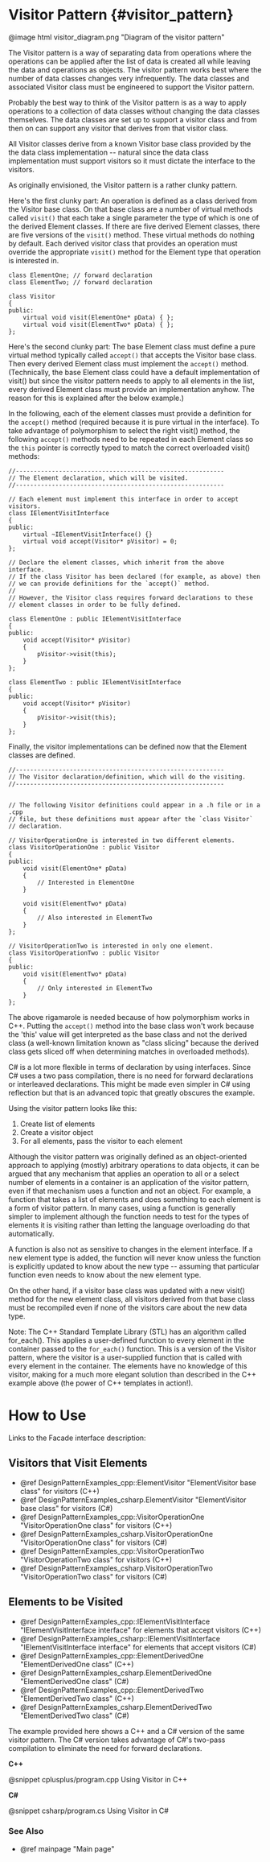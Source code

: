 # Visitor Pattern {#visitor_pattern}

@image html visitor_diagram.png "Diagram of the visitor pattern"

The Visitor pattern is a way of separating data from operations where the
operations can be applied after the list of data is created all while
leaving the data and operations as objects.  The visitor pattern works best
where the number of data classes changes very infrequently.  The data
classes and associated Visitor class must be engineered to support the
Visitor pattern.

Probably the best way to think of the Visitor pattern is as a way to apply
operations to a collection of data classes without changing the data
classes themselves.  The data classes are set up to support a visitor class
and from then on can support any visitor that derives from that visitor
class.

All Visitor classes derive from a known Visitor base class provided by the
the data class implementation -- natural since the data class
implementation must support visitors so it must dictate the interface to
the visitors.

As originally envisioned, the Visitor pattern is a rather clunky pattern.

Here's the first clunky part: An operation is defined as a class derived
from the Visitor base class.  On that base class are a number of virtual
methods called `visit()` that each take a single parameter the type of which
is one of the derived Element classes.  If there are five derived Element
classes, there are five versions of the `visit()` method.  These virtual
methods do nothing by default.  Each derived visitor class that provides an
operation must override the appropriate `visit()` method for the Element type
that operation is interested in.

    class ElementOne; // forward declaration
    class ElementTwo; // forward declaration

    class Visitor
    {
    public:
        virtual void visit(ElementOne* pData) { };
        virtual void visit(ElementTwo* pData) { };
    };

Here's the second clunky part: The base Element class must define a pure
virtual method typically called `accept()` that accepts the Visitor base
class.  Then every derived Element class must implement the `accept()`
method.  (Technically, the base Element class could have a default
implementation of visit() but since the visitor pattern needs to apply to
all elements in the list, every derived Element class must provide an
implementation anyhow.  The reason for this is explained after the below
example.)

In the following, each of the element classes must provide a definition for the
`accept()` method (required because it is pure virtual in the interface).  To
take advantage of polymorphism to select the right visit() method, the following
`accept()` methods need to be repeated in each Element class so the `this`
pointer is correctly typed to match the correct overloaded visit() methods:

    //----------------------------------------------------------
    // The Element declaration, which will be visited.
    //----------------------------------------------------------

    // Each element must implement this interface in order to accept visitors.
    class IElementVisitInterface
    {
    public:
        virtual ~IElementVisitInterface() {}
        virtual void accept(Visitor* pVisitor) = 0;
    };

    // Declare the element classes, which inherit from the above interface.
    // If the class Visitor has been declared (for example, as above) then
    // we can provide definitions for the `accept()` method.
    //
    // However, the Visitor class requires forward declarations to these
    // element classes in order to be fully defined.

    class ElementOne : public IElementVisitInterface
    {
    public:
        void accept(Visitor* pVisitor)
        {
            pVisitor->visit(this);
        }
    };

    class ElementTwo : public IElementVisitInterface
    {
    public:
        void accept(Visitor* pVisitor)
        {
            pVisitor->visit(this);
        }
    };

Finally, the visitor implementations can be defined now that the Element classes
are defined.

    //----------------------------------------------------------
    // The Visitor declaration/definition, which will do the visiting.
    //----------------------------------------------------------


    // The following Visitor definitions could appear in a .h file or in a .cpp
    // file, but these definitions must appear after the `class Visitor`
    // declaration.

    // VisitorOperationOne is interested in two different elements.
    class VisitorOperationOne : public Visitor
    {
    public:
        void visit(ElementOne* pData)
        {
            // Interested in ElementOne
        }

        void visit(ElementTwo* pData)
        {
            // Also interested in ElementTwo
        }
    };

    // VisitorOperationTwo is interested in only one element.
    class VisitorOperationTwo : public Visitor
    {
    public:
        void visit(ElementTwo* pData)
        {
            // Only interested in ElementTwo
        }
    };

The above rigamarole is needed because of how polymorphism works in C++.
Putting the `accept()` method into the base class won't work because the
'this' value will get interpreted as the base class and not the derived
class (a well-known limitation known as "class slicing" because the derived
class gets sliced off when determining matches in overloaded methods).

C# is a lot more flexible in terms of declaration by using interfaces.
Since C# uses a two pass compilation, there is no need for forward
declarations or interleaved declarations.  This might be made even simpler
in C# using reflection but that is an advanced topic that greatly obscures
the example.

Using the visitor pattern looks like this:
1. Create list of elements
2. Create a visitor object
3. For all elements, pass the visitor to each element

Although the visitor pattern was originally defined as an object-oriented
approach to applying (mostly) arbitrary operations to data objects, it can
be argued that any mechanism that applies an operation to all or a select
number of elements in a container is an application of the visitor pattern,
even if that mechanism uses a function and not an object.  For example, a
function that takes a list of elements and does something to each element
is a form of visitor pattern.  In many cases, using a function is generally
simpler to implement although the function needs to test for the types of
elements it is visiting rather than letting the language overloading do
that automatically.

A function is also not as sensitive to changes in the element interface.
If a new element type is added, the function will never know unless the
function is explicitly updated to know about the new type -- assuming that
particular function even needs to know about the new element type.

On the other hand, if a visitor base class was updated with a new visit()
method for the new element class, all visitors derived from that base class
must be recompiled even if none of the visitors care about the new data
type.

Note: The C++ Standard Template Library (STL) has an algorithm called
for_each().  This applies a user-defined function to every element in the
container passed to the `for_each()` function.  This is a version of the
Visitor pattern, where the visitor is a user-supplied function that is
called with every element in the container.  The elements have no knowledge
of this visitor, making for a much more elegant solution than described
in the C++ example above (the power of C++ templates in action!).

# How to Use

Links to the Facade interface description:
## Visitors that Visit Elements
- @ref DesignPatternExamples_cpp::ElementVisitor "ElementVisitor base class" for visitors (C++)
- @ref DesignPatternExamples_csharp.ElementVisitor "ElementVisitor base class" for visitors (C#)
- @ref DesignPatternExamples_cpp::VisitorOperationOne "VisitorOperationOne class" for visitors (C++)
- @ref DesignPatternExamples_csharp.VisitorOperationOne "VisitorOperationOne class" for visitors (C#)
- @ref DesignPatternExamples_cpp::VisitorOperationTwo "VisitorOperationTwo class" for visitors (C++)
- @ref DesignPatternExamples_csharp.VisitorOperationTwo "VisitorOperationTwo class" for visitors (C#)

## Elements to be Visited
- @ref DesignPatternExamples_cpp::IElementVisitInterface "IElementVisitInterface interface" for elements that accept visitors (C++)
- @ref DesignPatternExamples_csharp::IElementVisitInterface "IElementVisitInterface interface" for elements that accept visitors (C#)
- @ref DesignPatternExamples_cpp::ElementDerivedOne "ElementDerivedOne class" (C++)
- @ref DesignPatternExamples_csharp.ElementDerivedOne "ElementDerivedOne class" (C#)
- @ref DesignPatternExamples_cpp::ElementDerivedTwo "ElementDerivedTwo class" (C++)
- @ref DesignPatternExamples_csharp.ElementDerivedTwo "ElementDerivedTwo class" (C#)

The example provided here shows a C++ and a C# version of the same visitor
pattern.  The C# version takes advantage of C#'s two-pass compilation to
eliminate the need for forward declarations.

__C++__

@snippet cplusplus/program.cpp Using Visitor in C++

__C#__

@snippet csharp/program.cs Using Visitor in C#


### See Also
- @ref mainpage "Main page"
